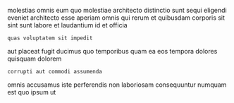 <!--
title: Devolved intangible extranet
author: Meaghan
date: 2014-10-25-0947
link: 2014-10-25-0947-devolved-intangible-extranet
tags: [IOS,rainbows,ajax,bears]
-->

molestias omnis eum quo molestiae architecto
 distinctio sunt sequi eligendi eveniet architecto esse
aperiam omnis qui rerum et quibusdam
corporis sit sint sunt labore et laudantium id et officia
 	quas voluptatem sit impedit
 aut placeat fugit ducimus quo temporibus quam
ea eos tempora
dolores quisquam dolorem
 	corrupti aut commodi assumenda
omnis accusamus iste perferendis  non laboriosam consequuntur numquam
est quo ipsum ut